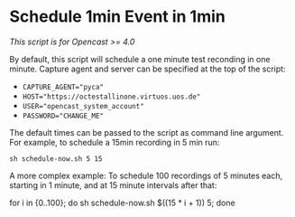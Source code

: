 Schedule 1min Event in 1min
===========================

*This script is for Opencast >= 4.0*

By default, this script will schedule a one minute test reconding in one
minute. Capture agent and server can be specified at the top of the script:

- `CAPTURE_AGENT="pyca"`
- `HOST="https://octestallinone.virtuos.uos.de"`
- `USER="opencast_system_account"`
- `PASSWORD="CHANGE_ME"`

The default times can be passed to the script as command line argument. For
example, to schedule a 15min recording in 5 min run:

    sh schedule-now.sh 5 15

A more complex example: To schedule 100 recordings of 5 minutes each, starting
in 1 minute, and at 15 minute intervals after that:

for i in {0..100}; do sh schedule-now.sh $((15 * i + 1)) 5; done
